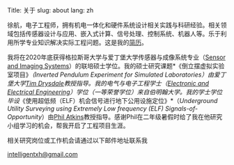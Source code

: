 Title: 关于
slug: about
lang: zh

徐航，电子工程师，拥有机电一体化和硬件系统设计相关实践与科研经验。相关领域包括传感器设计与应用、嵌入式计算、信号处理、控制系统、机器人等。乐于利用所学专业知识解决实际工程问题。这是我的[简历](https://superxh.github.io/CV.pdf)。

我将在2020年底获得格拉斯哥大学与爱丁堡大学传感器与成像系统专业（[Sensor and Imaging Systems](https://www.ed.ac.uk/studying/postgraduate/degrees/index.php?r=site/view&id=882)）的联培硕士学位。我的硕士研究课题*《倒立摆虚拟实验室项目》*（*Inverted Pendulum Experiment for Simulated Laboratories*）由爱丁堡大学[Tim Drysdale](https://www.eng.ed.ac.uk/about/people/prof-timothy-drysdale)教授指导。我的电气与电子工程学士（[Electronic and Electrical Engineering](https://www.birmingham.ac.uk/undergraduate/courses/eese/electronic-electrical-engineering.aspx)）学位（一等荣誉学位）来自伯明翰大学。我的学士学位毕设*《使用超低频（ELF）机会信号进行地下公用设施定位》*（*Underground Utility Surveying using Extremely Low frequency (ELF) Signals-of-Opportunity*）由[Phil Atkins](https://www.birmingham.ac.uk/staff/profiles/eese/atkins-phil.aspx)教授指导。感谢Phil在二年级暑假时给了我在他研究小组学习的机会，帮我开启了工程项目生涯。

相关研究岗位或工作机会请通过以下邮件地址联系我

[intelligentxh@gmail.com](mailto:intelligentxh@gmail.com)

